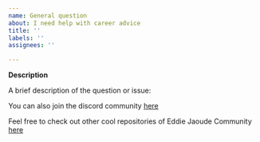 ```yaml
---
name: General question
about: I need help with career advice
title: ''
labels: ''
assignees: ''

---
```



**Description**

A brief description of the question or issue:

You can also join the discord community [here](https://discord.com/invite/jZQs6Wu)

Feel free to check out other cool repositories of Eddie Jaoude Community [here](https://github.com/EddieJaoudeCommunity)
